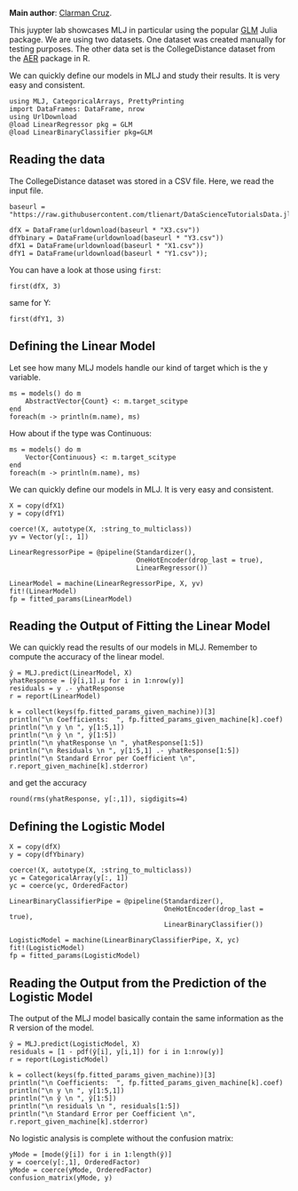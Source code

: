 <!--This file was generated, do not modify it.-->
**Main author**: [Clarman Cruz](https://github.com/drcxcruz).

This juypter lab showcases MLJ in particular using the popular [GLM](https://github.com/JuliaStats/GLM.jl) Julia package. We are using two datasets.  One dataset was created manually for testing purposes.  The other data set is the CollegeDistance dataset from the [AER](https://cran.r-project.org/web/packages/AER/index.html) package in R.

We can quickly define our models in MLJ and study their results.  It is very easy and consistent.

```julia:ex1
using MLJ, CategoricalArrays, PrettyPrinting
import DataFrames: DataFrame, nrow
using UrlDownload
@load LinearRegressor pkg = GLM
@load LinearBinaryClassifier pkg=GLM
```

## Reading the data

The CollegeDistance dataset was stored in a CSV file.  Here, we read the input file.

```julia:ex2
baseurl = "https://raw.githubusercontent.com/tlienart/DataScienceTutorialsData.jl/master/data/glm/"

dfX = DataFrame(urldownload(baseurl * "X3.csv"))
dfYbinary = DataFrame(urldownload(baseurl * "Y3.csv"))
dfX1 = DataFrame(urldownload(baseurl * "X1.csv"))
dfY1 = DataFrame(urldownload(baseurl * "Y1.csv"));
```

You can have a look at those using `first`:

```julia:ex3
first(dfX, 3)
```

same for Y:

```julia:ex4
first(dfY1, 3)
```

## Defining the Linear Model

Let see how many MLJ models handle our kind of target which is the y variable.

```julia:ex5
ms = models() do m
    AbstractVector{Count} <: m.target_scitype
end
foreach(m -> println(m.name), ms)
```

How about if the type was Continuous:

```julia:ex6
ms = models() do m
    Vector{Continuous} <: m.target_scitype
end
foreach(m -> println(m.name), ms)
```

We can quickly define our models in MLJ.  It is very easy and consistent.

```julia:ex7
X = copy(dfX1)
y = copy(dfY1)

coerce!(X, autotype(X, :string_to_multiclass))
yv = Vector(y[:, 1])

LinearRegressorPipe = @pipeline(Standardizer(),
                                OneHotEncoder(drop_last = true),
                                LinearRegressor())

LinearModel = machine(LinearRegressorPipe, X, yv)
fit!(LinearModel)
fp = fitted_params(LinearModel)
```

## Reading the Output of Fitting the Linear Model

We can quickly read the results of our models in MLJ.  Remember to compute the accuracy of the linear model.

```julia:ex8
ŷ = MLJ.predict(LinearModel, X)
yhatResponse = [ŷ[i,1].μ for i in 1:nrow(y)]
residuals = y .- yhatResponse
r = report(LinearModel)

k = collect(keys(fp.fitted_params_given_machine))[3]
println("\n Coefficients:  ", fp.fitted_params_given_machine[k].coef)
println("\n y \n ", y[1:5,1])
println("\n ŷ \n ", ŷ[1:5])
println("\n yhatResponse \n ", yhatResponse[1:5])
println("\n Residuals \n ", y[1:5,1] .- yhatResponse[1:5])
println("\n Standard Error per Coefficient \n", r.report_given_machine[k].stderror)
```

and get the accuracy

```julia:ex9
round(rms(yhatResponse, y[:,1]), sigdigits=4)
```

## Defining the Logistic Model

```julia:ex10
X = copy(dfX)
y = copy(dfYbinary)

coerce!(X, autotype(X, :string_to_multiclass))
yc = CategoricalArray(y[:, 1])
yc = coerce(yc, OrderedFactor)

LinearBinaryClassifierPipe = @pipeline(Standardizer(),
                                       OneHotEncoder(drop_last = true),
                                       LinearBinaryClassifier())

LogisticModel = machine(LinearBinaryClassifierPipe, X, yc)
fit!(LogisticModel)
fp = fitted_params(LogisticModel)
```

## Reading the Output from the Prediction of the Logistic Model

The output of the MLJ model basically contain the same information as the R version of the model.

```julia:ex11
ŷ = MLJ.predict(LogisticModel, X)
residuals = [1 - pdf(ŷ[i], y[i,1]) for i in 1:nrow(y)]
r = report(LogisticModel)

k = collect(keys(fp.fitted_params_given_machine))[3]
println("\n Coefficients:  ", fp.fitted_params_given_machine[k].coef)
println("\n y \n ", y[1:5,1])
println("\n ŷ \n ", ŷ[1:5])
println("\n residuals \n ", residuals[1:5])
println("\n Standard Error per Coefficient \n", r.report_given_machine[k].stderror)
```

No logistic analysis is complete without the confusion matrix:

```julia:ex12
yMode = [mode(ŷ[i]) for i in 1:length(ŷ)]
y = coerce(y[:,1], OrderedFactor)
yMode = coerce(yMode, OrderedFactor)
confusion_matrix(yMode, y)
```

